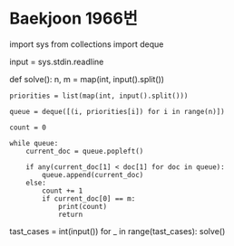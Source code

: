 # Baekjoon 1966번

import sys
from collections import deque

input = sys.stdin.readline

def solve():
    n, m = map(int, input().split())
    
    priorities = list(map(int, input().split()))
    
    queue = deque([(i, priorities[i]) for i in range(n)])
    
    count = 0
    
    while queue:
        current_doc = queue.popleft()
        
        if any(current_doc[1] < doc[1] for doc in queue):
            queue.append(current_doc)
        else:
            count += 1
            if current_doc[0] == m:
                print(count)
                return
            
tast_cases = int(input())
for _ in range(tast_cases):
    solve()
